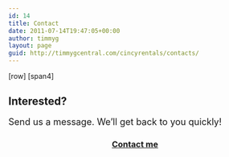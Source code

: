```yaml
---
id: 14
title: Contact
date: 2011-07-14T19:47:05+00:00
author: timmyg
layout: page
guid: http://timmygcentral.com/cincyrentals/contacts/
---
```

\[row\] \[span4\]

## Interested?

<p style="font-size: 18px;line-height: 22px;">
  Send us a message. We&#8217;ll get back to you quickly!
</p>

<div class="container" id="main-content" style="text-align:center;">
<p></p>
<h3 id="a-hrefmailtobadxxgexxxxxxxxxpizaxxzzgxxxxmailcom-onmouseoverthishrefthishrefreplacexgcontact-mea"><a href="cynxdxicxappel@xgmaxxil.xcoxxmx" onmouseover="this.href=this.href.replace(/x/g,'');">Contact me</a></h3>
</div>
